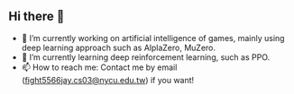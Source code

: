 ## Hi there 👋

- 🔭 I’m currently working on artificial intelligence of games, mainly using deep learning approach such as AlplaZero, MuZero. 
- 🌱 I’m currently learning deep reinforcement learning, such as PPO.
- 📫 How to reach me: Contact me by email (fight5566jay.cs03@nycu.edu.tw) if you want!

<!--
**fight5566jay/fight5566jay** is a ✨ _special_ ✨ repository because its `README.md` (this file) appears on your GitHub profile.

Here are some ideas to get you started:

- 🔭 I’m currently working on ...
- 🌱 I’m currently learning ...
- 👯 I’m looking to collaborate on ...
- 🤔 I’m looking for help with ...
- 💬 Ask me about ...
- 📫 How to reach me: ...
- 😄 Pronouns: ...
- ⚡ Fun fact: ...
-->
